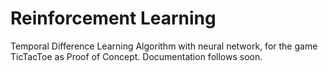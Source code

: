# Reinforcement Learning

Temporal Difference Learning Algorithm with neural network, for the game TicTacToe as Proof of Concept. Documentation follows soon.
